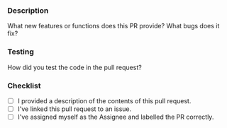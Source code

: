 ### Description

What new features or functions does this PR provide? What bugs does it fix?

### Testing

How did you test the code in the pull request?

### Checklist

- [ ] I provided a description of the contents of this pull request.
- [ ] I've linked this pull request to an issue.
- [ ] I've assigned myself as the Assignee and labelled the PR correctly.
